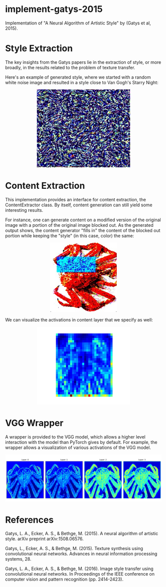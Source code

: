 # implement-gatys-2015
Implementation of "A Neural Algorithm of Artistic Style" by (Gatys et al, 2015).

# Style Extraction
The key insights from the Gatys papers lie in the extraction of style, or more
broadly, in the results related to the problem of texture transfer.

Here's an example of generated style, where we started with a random white noise
image and resulted in a style close to Van Gogh's Starry Night:
<p align="center">
  <img src="example_generated_style_starry_night.jpg" width="300" height="250" />
</p>

# Content Extraction
This implementation provides an interface for content extraction, the ContentExtractor class.
By itself, content generation can still yield some interesting results.  

For instance, one can generate content on a modified version of the original image with 
a portion of the original image blocked out. As the generated output shows, the content 
generator "fills in" the content of the blocked out portion while keeping the "style" 
(in this case, color) the same:  
<p align="center">
  <img src="example_generated_content.jpg" />
</p>

We can visualize the activations in content layer that we specify as well:
<p align="center">
  <img src="example_content_layer.jpg" width="300" height="250"/>
</p>

# VGG Wrapper
A wrapper is provided to the VGG model, which allows a higher level interaction
with the model than PyTorch gives by default. For example, the wrapper allows 
a visualization of various activations of the VGG model.  

![Example of Activation Visualizations Using the VGG Wraper](example_visualization.jpg)

# References
Gatys, L. A., Ecker, A. S., & Bethge, M. (2015). A neural algorithm of artistic style. arXiv preprint arXiv:1508.06576.

Gatys, L., Ecker, A. S., & Bethge, M. (2015). Texture synthesis using convolutional neural networks. Advances in neural information processing systems, 28.

Gatys, L. A., Ecker, A. S., & Bethge, M. (2016). Image style transfer using convolutional neural networks. In Proceedings of the IEEE conference on computer vision and pattern recognition (pp. 2414-2423).

